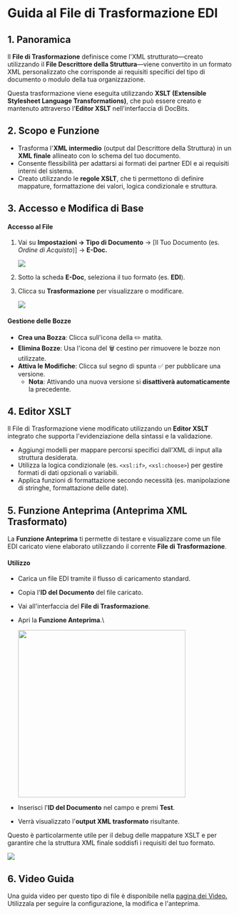 # Guida al File di Trasformazione EDI

## 1. Panoramica

Il **File di Trasformazione** definisce come l'XML strutturato—creato utilizzando il **File Descrittore della Struttura**—viene convertito in un formato XML personalizzato che corrisponde ai requisiti specifici del tipo di documento o modulo della tua organizzazione.

Questa trasformazione viene eseguita utilizzando **XSLT (Extensible Stylesheet Language Transformations)**, che può essere creato e mantenuto attraverso l'**Editor XSLT** nell'interfaccia di DocBits.

## 2. Scopo e Funzione

* Trasforma l'**XML intermedio** (output dal Descrittore della Struttura) in un **XML finale** allineato con lo schema del tuo documento.
* Consente flessibilità per adattarsi ai formati dei partner EDI e ai requisiti interni del sistema.
* Creato utilizzando le **regole XSLT**, che ti permettono di definire mappature, formattazione dei valori, logica condizionale e struttura.

## 3. Accesso e Modifica di Base

#### Accesso al File

1.  Vai su **Impostazioni → Tipo di Documento** → \[Il Tuo Documento (es. _Ordine di Acquisto_)] → **E-Doc.**

    ![](https://docs.docbits.com/~gitbook/image?url=https%3A%2F%2F578966019-files.gitbook.io%2F%7E%2Ffiles%2Fv0%2Fb%2Fgitbook-x-prod.appspot.com%2Fo%2Fspaces%252FT2n2w4uDCJvv7CJ5zrdk%252Fuploads%252F1yCRagLzRFmy2hPRDDc1%252Fimage.png%3Falt%3Dmedia%26token%3D020874a9-1eae-4965-9dd2-c23461fc5884\&width=768\&dpr=4\&quality=100\&sign=5e53a730\&sv=2)
2. Sotto la scheda **E-Doc**, seleziona il tuo formato (es. **EDI**).
3.  Clicca su **Trasformazione** per visualizzare o modificare.

    ![](https://docs.docbits.com/~gitbook/image?url=https%3A%2F%2F578966019-files.gitbook.io%2F%7E%2Ffiles%2Fv0%2Fb%2Fgitbook-x-prod.appspot.com%2Fo%2Fspaces%252FT2n2w4uDCJvv7CJ5zrdk%252Fuploads%252FZtaE4dZT9E1exWMZ5FCI%252Fimage.png%3Falt%3Dmedia%26token%3D787868b4-47b4-455e-9a26-112f692b91f3\&width=768\&dpr=4\&quality=100\&sign=460124f1\&sv=2)

#### Gestione delle Bozze

* **Crea una Bozza**: Clicca sull'icona della ✏️ matita.
* **Elimina Bozze**: Usa l'icona del 🗑️ cestino per rimuovere le bozze non utilizzate.
* **Attiva le Modifiche**: Clicca sul segno di spunta ✅ per pubblicare una versione.
  * **Nota**: Attivando una nuova versione si **disattiverà automaticamente** la precedente.

## 4. Editor XSLT

Il File di Trasformazione viene modificato utilizzando un **Editor XSLT** integrato che supporta l'evidenziazione della sintassi e la validazione.

* Aggiungi modelli per mappare percorsi specifici dall'XML di input alla struttura desiderata.
* Utilizza la logica condizionale (es. `<xsl:if>`, `<xsl:choose>`) per gestire formati di dati opzionali o variabili.
* Applica funzioni di formattazione secondo necessità (es. manipolazione di stringhe, formattazione delle date).

## 5. Funzione Anteprima (Anteprima XML Trasformato)

La **Funzione Anteprima** ti permette di testare e visualizzare come un file EDI caricato viene elaborato utilizzando il corrente **File di Trasformazione**.

#### Utilizzo

* Carica un file EDI tramite il flusso di caricamento standard.
* Copia l'**ID del Documento** del file caricato.
* Vai all'interfaccia del **File di Trasformazione**.
*   Apri la **Funzione Anteprima**.\


    <div align="left"><img src="https://docs.docbits.com/~gitbook/image?url=https%3A%2F%2F578966019-files.gitbook.io%2F%7E%2Ffiles%2Fv0%2Fb%2Fgitbook-x-prod.appspot.com%2Fo%2Fspaces%252FT2n2w4uDCJvv7CJ5zrdk%252Fuploads%252F9lddYJl2G4tzpdr9RD5F%252Fimage.png%3Falt%3Dmedia%26token%3Df7663f70-ef10-4e64-bbdc-41048ed8352a&#x26;width=768&#x26;dpr=4&#x26;quality=100&#x26;sign=36ce2b93&#x26;sv=2" alt="" width="375"></div>
* Inserisci l'**ID del Documento** nel campo e premi **Test**.
* Verrà visualizzato l'**output XML trasformato** risultante.

Questo è particolarmente utile per il debug delle mappature XSLT e per garantire che la struttura XML finale soddisfi i requisiti del tuo formato.

![](https://docs.docbits.com/~gitbook/image?url=https%3A%2F%2F578966019-files.gitbook.io%2F%7E%2Ffiles%2Fv0%2Fb%2Fgitbook-x-prod.appspot.com%2Fo%2Fspaces%252FT2n2w4uDCJvv7CJ5zrdk%252Fuploads%252FWbwwmXgp6nRPIb1zBpgj%252Fimage.png%3Falt%3Dmedia%26token%3Dab5766f1-45bf-484e-9aa4-ab3059705591\&width=768\&dpr=4\&quality=100\&sign=46905864\&sv=2)

## 6. Video Guida

Una guida video per questo tipo di file è disponibile nella [pagina dei Video.](https://docs.docbits.com/administration-and-setup/settings/global-settings/document-types/edi/edi/edi-videos) Utilizzala per seguire la configurazione, la modifica e l'anteprima.
